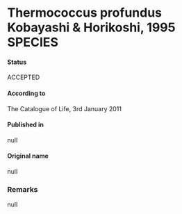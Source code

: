 # Thermococcus profundus Kobayashi & Horikoshi, 1995 SPECIES

#### Status
ACCEPTED

#### According to
The Catalogue of Life, 3rd January 2011

#### Published in
null

#### Original name
null

### Remarks
null
